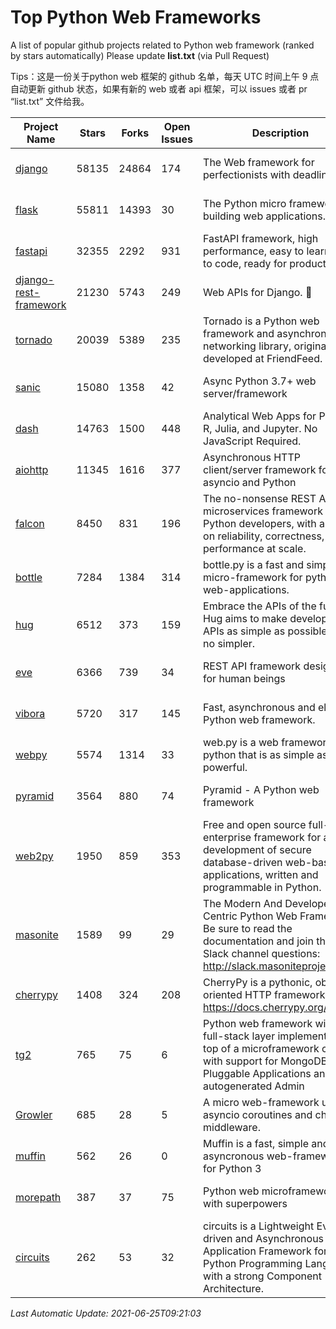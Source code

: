 # Top Python Web Frameworks
A list of popular github projects related to Python web framework (ranked by stars automatically)
Please update **list.txt** (via Pull Request)

Tips：这是一份关于python web 框架的 github 名单，每天 UTC 时间上午 9 点自动更新 github 状态，如果有新的 web 或者 api 框架，可以 issues 或者 pr “list.txt” 文件给我。

| Project Name | Stars | Forks | Open Issues | Description | Last Commit |
| ------------ | ----- | ----- | ----------- | ----------- | ----------- |
| [django](https://github.com/django/django) | 58135 | 24864 | 174 | The Web framework for perfectionists with deadlines. | 2021-06-25 04:55:47 |
| [flask](https://github.com/pallets/flask) | 55811 | 14393 | 30 | The Python micro framework for building web applications. | 2021-06-02 02:09:24 |
| [fastapi](https://github.com/tiangolo/fastapi) | 32355 | 2292 | 931 | FastAPI framework, high performance, easy to learn, fast to code, ready for production | 2021-06-09 08:17:27 |
| [django-rest-framework](https://github.com/encode/django-rest-framework) | 21230 | 5743 | 249 | Web APIs for Django. 🎸 | 2021-06-21 10:33:43 |
| [tornado](https://github.com/tornadoweb/tornado) | 20039 | 5389 | 235 | Tornado is a Python web framework and asynchronous networking library, originally developed at FriendFeed. | 2021-05-30 15:33:14 |
| [sanic](https://github.com/sanic-org/sanic) | 15080 | 1358 | 42 | Async Python 3.7+ web server/framework | Build fast. Run fast. | 2021-06-21 15:41:04 |
| [dash](https://github.com/plotly/dash) | 14763 | 1500 | 448 | Analytical Web Apps for Python, R, Julia, and Jupyter. No JavaScript Required. | 2021-06-08 14:58:26 |
| [aiohttp](https://github.com/aio-libs/aiohttp) | 11345 | 1616 | 377 | Asynchronous HTTP client/server framework for asyncio and Python | 2021-06-22 20:23:08 |
| [falcon](https://github.com/falconry/falcon) | 8450 | 831 | 196 | The no-nonsense REST API and microservices framework for Python developers, with a focus on reliability, correctness, and performance at scale. | 2021-06-23 06:56:59 |
| [bottle](https://github.com/bottlepy/bottle) | 7284 | 1384 | 314 | bottle.py is a fast and simple micro-framework for python web-applications. | 2021-01-01 15:17:44 |
| [hug](https://github.com/hugapi/hug) | 6512 | 373 | 159 | Embrace the APIs of the future. Hug aims to make developing APIs as simple as possible, but no simpler. | 2020-08-10 05:07:26 |
| [eve](https://github.com/pyeve/eve) | 6366 | 739 | 34 | REST API framework designed for human beings | 2021-03-14 16:47:07 |
| [vibora](https://github.com/vibora-io/vibora) | 5720 | 317 | 145 | Fast, asynchronous and elegant Python web framework. | 2019-02-11 10:54:12 |
| [webpy](https://github.com/webpy/webpy) | 5574 | 1314 | 33 | web.py is a web framework for python that is as simple as it is powerful.  | 2021-03-03 00:03:19 |
| [pyramid](https://github.com/Pylons/pyramid) | 3564 | 880 | 74 | Pyramid - A Python web framework | 2021-03-15 06:21:30 |
| [web2py](https://github.com/web2py/web2py) | 1950 | 859 | 353 | Free and open source full-stack enterprise framework for agile development of secure database-driven web-based applications, written and programmable in Python. | 2021-06-19 16:15:44 |
| [masonite](https://github.com/MasoniteFramework/masonite) | 1589 | 99 | 29 | The Modern And Developer Centric Python Web Framework. Be sure to read the documentation and join the Slack channel questions: http://slack.masoniteproject.com | 2021-05-28 04:15:49 |
| [cherrypy](https://github.com/cherrypy/cherrypy) | 1408 | 324 | 208 | CherryPy is a pythonic, object-oriented HTTP framework.      https://docs.cherrypy.org/ | 2021-06-17 13:41:18 |
| [tg2](https://github.com/TurboGears/tg2) | 765 | 75 | 6 | Python web framework with full-stack layer implemented on top of a microframework core with support for MongoDB, Pluggable Applications and autogenerated Admin | 2021-05-26 09:26:31 |
| [Growler](https://github.com/pyGrowler/Growler) | 685 | 28 | 5 | A micro web-framework using asyncio coroutines and chained middleware. | 2020-03-08 07:51:41 |
| [muffin](https://github.com/klen/muffin) | 562 | 26 | 0 | Muffin is a fast, simple and asyncronous web-framework for Python 3 | 2021-06-23 11:17:57 |
| [morepath](https://github.com/morepath/morepath) | 387 | 37 | 75 | Python web microframework with superpowers | 2021-04-18 14:33:02 |
| [circuits](https://github.com/circuits/circuits) | 262 | 53 | 32 | circuits is a Lightweight Event driven and Asynchronous Application Framework for the Python Programming Language with a strong Component Architecture. | 2020-12-16 08:37:47 |

*Last Automatic Update: 2021-06-25T09:21:03*